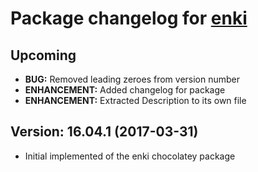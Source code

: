 # Package changelog for [enki](https://chocolatey.org/packages/enki)

## Upcoming
- **BUG:** Removed leading zeroes from version number
- **ENHANCEMENT:** Added changelog for package
- **ENHANCEMENT:** Extracted Description to its own file

## Version: 16.04.1 (2017-03-31)
- Initial implemented of the enki chocolatey package
